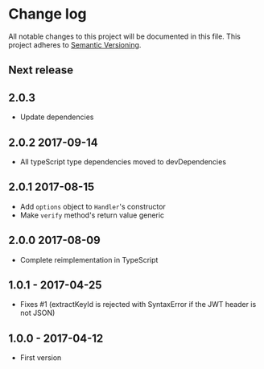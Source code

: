 # Change log

All notable changes to this project will be documented in this file.
This project adheres to [Semantic Versioning](http://semver.org/).

## Next release

## 2.0.3

- Update dependencies

## 2.0.2 2017-09-14

- All typeScript type dependencies moved to devDependencies

## 2.0.1 2017-08-15

- Add `options` object to `Handler`'s constructor
- Make `verify` method's return value generic

## 2.0.0 2017-08-09

- Complete reimplementation in TypeScript

## 1.0.1 - 2017-04-25

- Fixes #1 (extractKeyId is rejected with SyntaxError if the JWT header is not JSON)

## 1.0.0 - 2017-04-12

- First version
